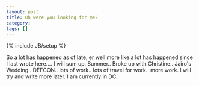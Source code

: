 ```yaml
---
layout: post
title: Oh were you looking for me?
category: 
tags: []
---
```

{% include JB/setup %}

So a lot has happened as of late, er well more like a lot has happened since I last wrote here.... I will sum up.  Summer.. Broke up with Christine.. Jairo's Wedding.. DEFCON.. lots of work.. lots of travel for work.. more work.  I will try and write more later.  I am currently in DC.
